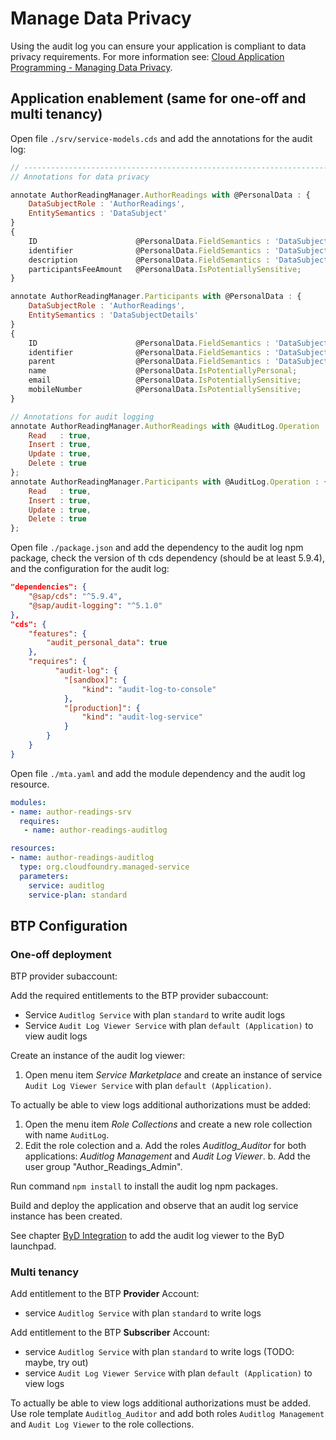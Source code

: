 # Manage Data Privacy

Using the audit log you can ensure your application is compliant to data privacy requirements.
For more information see: [Cloud Application Programming - Managing Data Privacy](https://cap.cloud.sap/docs/guides/data-privacy).

## Application enablement (same for one-off and multi tenancy)

Open file `./srv/service-models.cds` and add the annotations for the audit log:
```javascript
// -------------------------------------------------------------------------------
// Annotations for data privacy

annotate AuthorReadingManager.AuthorReadings with @PersonalData : {
    DataSubjectRole : 'AuthorReadings',
    EntitySemantics : 'DataSubject'
}
{
    ID                      @PersonalData.FieldSemantics : 'DataSubjectID';
    identifier              @PersonalData.FieldSemantics : 'DataSubjectID'; 
    description             @PersonalData.FieldSemantics : 'DataSubjectID';       
    participantsFeeAmount   @PersonalData.IsPotentiallySensitive;
}

annotate AuthorReadingManager.Participants with @PersonalData : {
    DataSubjectRole : 'AuthorReadings',
    EntitySemantics : 'DataSubjectDetails'
}
{
    ID                      @PersonalData.FieldSemantics : 'DataSubjectID';
    identifier              @PersonalData.FieldSemantics : 'DataSubjectID'; 
    parent                  @PersonalData.FieldSemantics : 'DataSubjectID';
    name                    @PersonalData.IsPotentiallyPersonal;
    email                   @PersonalData.IsPotentiallySensitive;
    mobileNumber            @PersonalData.IsPotentiallySensitive;
}

// Annotations for audit logging
annotate AuthorReadingManager.AuthorReadings with @AuditLog.Operation : {
    Read   : true,
    Insert : true,
    Update : true,
    Delete : true
};
annotate AuthorReadingManager.Participants with @AuditLog.Operation : {
    Read   : true,
    Insert : true,
    Update : true,
    Delete : true
};
```

Open file `./package.json` and add the dependency to the audit log npm package, check the version of th cds dependency (should be at least 5.9.4), and the configuration for the audit log:
```json
"dependencies": {
    "@sap/cds": "^5.9.4",
    "@sap/audit-logging": "^5.1.0"
},
"cds": {
    "features": {
        "audit_personal_data": true
    },
    "requires": {
          "audit-log": {
            "[sandbox]": {
                "kind": "audit-log-to-console"
            },
            "[production]": {
                "kind": "audit-log-service"
            }
        }
    }
}
```

Open file `./mta.yaml` and add the module dependency and the audit log resource.
```yml
modules:
- name: author-readings-srv
  requires:
   - name: author-readings-auditlog

resources:
- name: author-readings-auditlog
  type: org.cloudfoundry.managed-service
  parameters:
    service: auditlog
    service-plan: standard 
```

## BTP Configuration

### One-off deployment

BTP provider subaccount:

Add the required entitlements to the BTP provider subaccount:
- Service `Auditlog Service` with plan `standard` to write audit logs
- Service `Audit Log Viewer Service` with plan `default (Application)` to view audit logs

Create an instance of the audit log viewer:
1. Open menu item *Service Marketplace* and create an instance of service `Audit Log Viewer Service` with plan `default (Application)`.

To actually be able to view logs additional authorizations must be added:
1. Open the menu item *Role Collections* and create a new role collection with name `AuditLog`.
2. Edit the role colection and 
    a. Add the roles *Auditlog_Auditor* for both applications: *Auditlog Management* and *Audit Log Viewer*.
    b. Add the user group "Author_Readings_Admin".

Run command `npm install` to install the audit log npm packages. 

Build and deploy the application and observe that an audit log service instance has been created.

See chapter [ByD Integration](../04-byd-integration/index.md) to add the audit log viewer to the ByD launchpad.

### Multi tenancy

Add entitlement to the BTP **Provider** Account:
- service `Auditlog Service` with plan `standard` to write logs

Add entitlement to the BTP **Subscriber** Account:
- service `Auditlog Service` with plan `standard` to write logs (TODO: maybe, try out)
- service `Audit Log Viewer Service` with plan `default (Application)` to view logs

To actually be able to view logs additional authorizations must be added. 
Use role template `Auditlog_Auditor` and add both roles `Auditlog Management` and `Audit Log Viewer` to the role collections.
